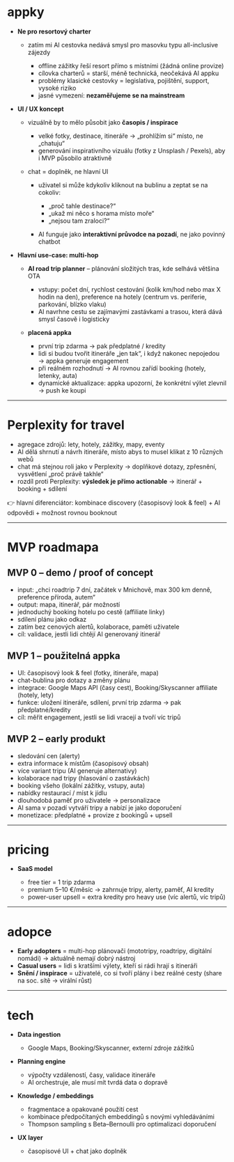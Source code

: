 # appky

* **Ne pro resortový charter**

  * zatím mi AI cestovka nedává smysl pro masovku typu all-inclusive zájezdy

    * offline zážitky řeší resort přímo s místními (žádná online provize)
    * cílovka charterů = starší, méně technická, neočekává AI appku
    * problémy klasické cestovky = legislativa, pojištění, support, vysoké riziko
    * jasné vymezení: **nezaměřujeme se na mainstream**

* **UI / UX koncept**

  * vizuálně by to mělo působit jako **časopis / inspirace**

    * velké fotky, destinace, itineráře → „prohlížím si“ místo, ne „chatuju“
    * generování inspirativního vizuálu (fotky z Unsplash / Pexels), aby i MVP působilo atraktivně

  * chat = doplněk, ne hlavní UI

    * uživatel si může kdykoliv kliknout na bublinu a zeptat se na cokoliv:

      * „proč tahle destinace?“
      * „ukaž mi něco s horama místo moře“
      * „nejsou tam zraloci?“
    * AI funguje jako **interaktivní průvodce na pozadí**, ne jako povinný chatbot

* **Hlavní use-case: multi-hop**

  * **AI road trip planner** – plánování složitých tras, kde selhává většina OTA

    * vstupy: počet dní, rychlost cestování (kolik km/hod nebo max X hodin na den), preference na hotely (centrum vs. periferie, parkování, blízko vlaku)
    * AI navrhne cestu se zajímavými zastávkami a trasou, která dává smysl časově i logisticky

  * **placená appka**

    * první trip zdarma → pak předplatné / kredity
    * lidi si budou tvořit itineráře „jen tak“, i když nakonec nepojedou → appka generuje engagement
    * při reálném rozhodnutí → AI rovnou zařídí booking (hotely, letenky, auta)
    * dynamické aktualizace: appka upozorní, že konkrétní výlet zlevnil → push ke koupi

---

# Perplexity for travel

* agregace zdrojů: lety, hotely, zážitky, mapy, eventy
* AI dělá shrnutí a návrh itineráře, místo abys to musel klikat z 10 různých webů
* chat má stejnou roli jako v Perplexity → doplňkové dotazy, zpřesnění, vysvětlení „proč právě takhle“
* rozdíl proti Perplexity: **výsledek je přímo actionable** → itinerář + booking + sdílení

👉 hlavní diferenciátor: kombinace discovery (časopisový look & feel) + AI odpovědi + možnost rovnou booknout

---

# MVP roadmapa

## MVP 0 – demo / proof of concept

* input: „chci roadtrip 7 dní, začátek v Mnichově, max 300 km denně, preference příroda, autem“
* output: mapa, itinerář, pár možností
* jednoduchý booking hotelu po cestě (affiliate linky)
* sdílení plánu jako odkaz
* zatím bez cenových alertů, kolaborace, paměti uživatele
* cíl: validace, jestli lidi chtějí AI generovaný itinerář

## MVP 1 – použitelná appka

* UI: časopisový look & feel (fotky, itineráře, mapa)
* chat-bublina pro dotazy a změny plánu
* integrace: Google Maps API (časy cest), Booking/Skyscanner affiliate (hotely, lety)
* funkce: uložení itineráře, sdílení, první trip zdarma → pak předplatné/kredity
* cíl: měřit engagement, jestli se lidi vracejí a tvoří víc tripů

## MVP 2 – early produkt

* sledování cen (alerty)
* extra informace k místům (časopisový obsah)
* více variant tripu (AI generuje alternativy)
* kolaborace nad tripy (hlasování o zastávkách)
* booking všeho (lokální zážitky, vstupy, auta)
* nabídky restaurací / míst k jídlu
* dlouhodobá paměť pro uživatele → personalizace
* AI sama v pozadí vytváří tripy a nabízí je jako doporučení
* monetizace: předplatné + provize z bookingů + upsell

---

# pricing

* **SaaS model**

  * free tier = 1 trip zdarma
  * premium 5–10 €/měsíc → zahrnuje tripy, alerty, paměť, AI kredity
  * power-user upsell = extra kredity pro heavy use (víc alertů, víc tripů)

---

# adopce

* **Early adopters** = multi-hop plánovači (mototripy, roadtripy, digitální nomádi) → aktuálně nemají dobrý nástroj
* **Casual users** = lidi s kratšími výlety, kteří si rádi hrají s itineráři
* **Snění / inspirace** = uživatelé, co si tvoří plány i bez reálné cesty (share na soc. sítě → virální růst)

---

# tech

* **Data ingestion**

  * Google Maps, Booking/Skyscanner, externí zdroje zážitků
* **Planning engine**

  * výpočty vzdáleností, časy, validace itineráře
  * AI orchestruje, ale musí mít tvrdá data o dopravě
* **Knowledge / embeddings**

  * fragmentace a opakované použití cest
  * kombinace předpočítaných embeddingů s novými vyhledáváními
  * Thompson sampling s Beta–Bernoulli pro optimalizaci doporučení
* **UX layer**

  * časopisové UI + chat jako doplněk

